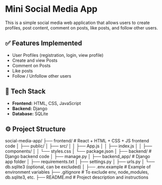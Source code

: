 # Mini Social Media App

This is a simple social media web application that allows users to create profiles, post content, comment on posts, like posts, and follow other users.

## ✅ Features Implemented
- User Profiles (registration, login, view profile)
- Create and view Posts
- Comment on Posts
- Like posts
- Follow / Unfollow other users

## 🚀 Tech Stack
- **Frontend:** HTML, CSS, JavaScript
- **Backend:** Django
- **Database:** SQLite

## ⚙️ Project Structure
social-media-app/
├── frontend/                # React + HTML + CSS + JS frontend code
│   ├── public/
│   ├── src/
│   │   ├── App.js
│   │   ├── index.js
│   │   ├── components/
│   │   └── styles.css
│   └── package.json
│
├── backend/                 # Django backend code
│   ├── manage.py
│   ├── backend_app/          #  Django app folder
│   ├── requirements.txt
│   ├── settings.py
│   ├── urls.py
│   └── db.sqlite3 (optional, can be excluded)
│
├── .env.example             # Example of environment variables
├── .gitignore               # To exclude env, node_modules, db.sqlite3, etc.
├── README.md                # Project description and instructions

